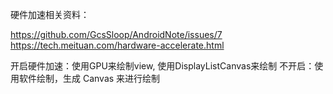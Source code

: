 硬件加速相关资料：

https://github.com/GcsSloop/AndroidNote/issues/7
https://tech.meituan.com/hardware-accelerate.html


开启硬件加速：使用GPU来绘制view, 使用DisplayListCanvas来绘制
不开启：使用软件绘制，生成 Canvas 来进行绘制